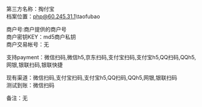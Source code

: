 第三方名称：掏付宝  
档案位置：php@60.245.31.1\taofubao  
 
商户号:商户提供的商户号  
商户密钥KEY：md5商户私钥  
商户交易帐号：无  
 
支持payment：微信扫码,微信h5,京东扫码,支付宝扫码,支付宝h5,QQ扫码,QQh5,网银,银联扫码,银联快捷  
 
现有渠道：微信扫码,支付宝扫码,支付宝h5,QQ扫码,QQh5,网银,银联扫码  
测试到账：微信扫码  
 
备注：无  
